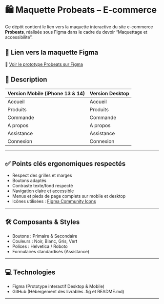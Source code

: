 
# 🛍️ Maquette Probeats – E-commerce

Ce dépôt contient le lien vers la maquette interactive du site e-commerce **Probeats**, réalisée sous Figma dans le cadre du devoir “Maquettage et accessibilité”.

## 🔗 Lien vers la maquette Figma  
📎 [Voir le prototype Probeats sur Figma](https://www.figma.com/proto/ijctnoIVEYgTSfShyfAkJN/Untitled?node-id=0-1&t=h0dt9ehHqCcMqxEV-1)

## 📝 Description
| Version Mobile (iPhone 13 & 14)   | Version Desktop |
|------------------------------------|-----------------|
| Accueil                            | Accueil         |
| Produits                           | Produits        |
| Commande                           | Commande        |
| A propos                           | A propos        |
| Assistance                         | Assistance      |
| Connexion                          | Connexion    |
 
---

## ✅ Points clés ergonomiques respectés
- Respect des grilles et marges 
- Boutons adaptés 
- Contraste texte/fond respecté 
- Navigation claire et accessible
- Menus et pieds de page complets sur mobile et desktop
- Icônes utilisées : [Figma Community Icons](https://www.figma.com/community/tag/icons)

---

## 🛠 Composants & Styles
- Boutons : Primaire & Secondaire
- Couleurs : Noir, Blanc, Gris, Vert
- Polices : Helvetica / Roboto
- Formulaires standardisés (Assistance)

---

## 💻 Technologies
- Figma (Prototype interactif Desktop & Mobile)
- GitHub (Hébergement des livrables .fig et README.md)

---



